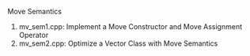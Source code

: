 Move Semantics

1. mv_sem1.cpp: Implement a Move Constructor and Move Assignment Operator
2. mv_sem2.cpp: Optimize a Vector Class with Move Semantics

